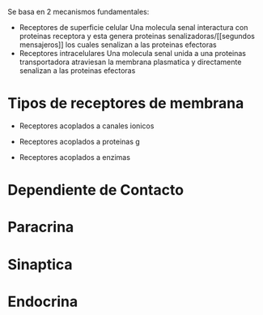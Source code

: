 Se basa en 2 mecanismos fundamentales:

- Receptores de superficie celular
  Una molecula senal interactura con proteinas receptora y esta genera proteinas senalizadoras/[[segundos mensajeros]] los cuales senalizan a las proteinas efectoras
- Receptores intracelulares
  Una molecula senal unida a una proteinas transportadora atraviesan la membrana plasmatica y directamente senalizan a las proteinas efectoras

# Tipos de receptores de membrana
- Receptores acoplados a canales ionicos 
  
- Receptores acoplados a proteinas g 
- Receptores acoplados a enzimas
# Dependiente de Contacto

# Paracrina

# Sinaptica

# Endocrina
